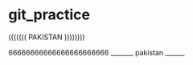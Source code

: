 # git_practice

(((((((  PAKISTAN ))))))))

















66666666666666666666666
_______ pakistan  ______
